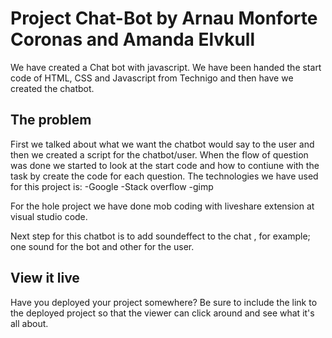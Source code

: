 # Project Chat-Bot by Arnau Monforte Coronas and Amanda Elvkull

We have created a Chat bot with javascript. We have been handed the start code of HTML, CSS and Javascript from Technigo and then have we created the chatbot. 

## The problem
First we talked about what we want the chatbot would say to the user and then we created a script for the chatbot/user. 
When the flow of question was done we started to look at the start code and how to contiune with the task by create the code for each question. 
The technologies we have used for this project is: 
-Google 
-Stack overflow
-gimp 

For the hole project we have done mob coding with liveshare extension at visual studio code. 


Next step for this chatbot is to add soundeffect to the chat , for example; one sound for the bot and other for the user. 


## View it live

Have you deployed your project somewhere? Be sure to include the link to the deployed project so that the viewer can click around and see what it's all about.
